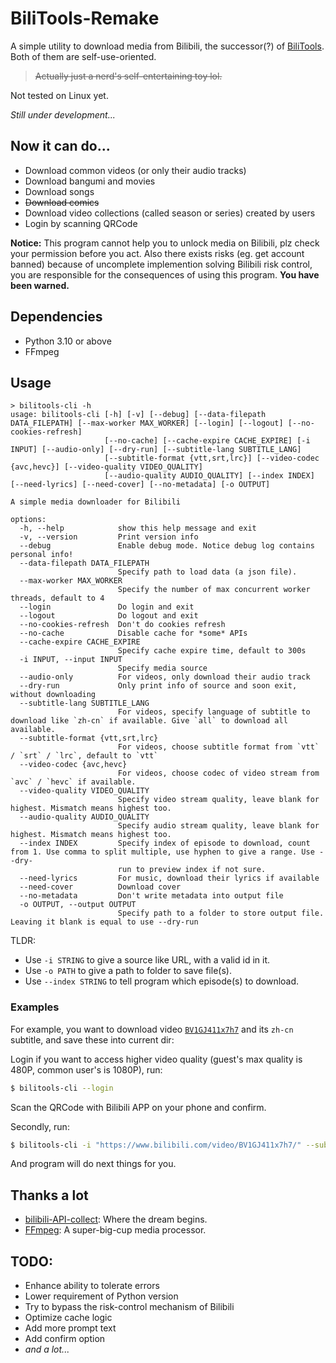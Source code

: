 # BiliTools-Remake

A simple utility to download media from Bilibili, the successor(?) of [BiliTools](https://github.com/NingmengLemon/BiliTools). Both of them are self-use-oriented.

> ~~Actually just a nerd's self-entertaining toy lol.~~

Not tested on Linux yet.

*Still under development...*

## Now it can do...

- Download common videos (or only their audio tracks)
- Download bangumi and movies
- Download songs
- ~~Download comics~~
- Download video collections (called season or series) created by users
- Login by scanning QRCode

**Notice:** This program cannot help you to unlock media on Bilibili, plz check your permission before you act. Also there exists risks (eg. get account banned) because of uncomplete implemention solving Bilibili risk control, you are responsible for the consequences of using this program. **You have been warned.**

## Dependencies

- Python 3.10 or above
- FFmpeg

## Usage

```
> bilitools-cli -h
usage: bilitools-cli [-h] [-v] [--debug] [--data-filepath DATA_FILEPATH] [--max-worker MAX_WORKER] [--login] [--logout] [--no-cookies-refresh]
                     [--no-cache] [--cache-expire CACHE_EXPIRE] [-i INPUT] [--audio-only] [--dry-run] [--subtitle-lang SUBTITLE_LANG]
                     [--subtitle-format {vtt,srt,lrc}] [--video-codec {avc,hevc}] [--video-quality VIDEO_QUALITY]
                     [--audio-quality AUDIO_QUALITY] [--index INDEX] [--need-lyrics] [--need-cover] [--no-metadata] [-o OUTPUT]

A simple media downloader for Bilibili

options:
  -h, --help            show this help message and exit
  -v, --version         Print version info
  --debug               Enable debug mode. Notice debug log contains personal info!
  --data-filepath DATA_FILEPATH
                        Specify path to load data (a json file).
  --max-worker MAX_WORKER
                        Specify the number of max concurrent worker threads, default to 4
  --login               Do login and exit
  --logout              Do logout and exit
  --no-cookies-refresh  Don't do cookies refresh
  --no-cache            Disable cache for *some* APIs
  --cache-expire CACHE_EXPIRE
                        Specify cache expire time, default to 300s
  -i INPUT, --input INPUT
                        Specify media source
  --audio-only          For videos, only download their audio track
  --dry-run             Only print info of source and soon exit, without downloading
  --subtitle-lang SUBTITLE_LANG
                        For videos, specify language of subtitle to download like `zh-cn` if available. Give `all` to download all available.    
  --subtitle-format {vtt,srt,lrc}
                        For videos, choose subtitle format from `vtt` / `srt` / `lrc`, default to `vtt`
  --video-codec {avc,hevc}
                        For videos, choose codec of video stream from `avc` / `hevc` if available.
  --video-quality VIDEO_QUALITY
                        Specify video stream quality, leave blank for highest. Mismatch means highest too.
  --audio-quality AUDIO_QUALITY
                        Specify audio stream quality, leave blank for highest. Mismatch means highest too.
  --index INDEX         Specify index of episode to download, count from 1. Use comma to split multiple, use hyphen to give a range. Use --dry-  
                        run to preview index if not sure.
  --need-lyrics         For music, download their lyrics if available
  --need-cover          Download cover
  --no-metadata         Don't write metadata into output file
  -o OUTPUT, --output OUTPUT
                        Specify path to a folder to store output file. Leaving it blank is equal to use --dry-run
```

TLDR:
- Use `-i STRING` to give a source like URL, with a valid id in it.
- Use `-o PATH` to give a path to folder to save file(s).
- Use `--index STRING` to tell program which episode(s) to download.

### Examples

For example, you want to download video [`BV1GJ411x7h7`](https://www.bilibili.com/video/BV1GJ411x7h7/) and its `zh-cn` subtitle, and save these into current dir:

Login if you want to access higher video quality (guest's max quality is 480P, common user's is 1080P), run:

```bash
$ bilitools-cli --login
```

Scan the QRCode with Bilibili APP on your phone and confirm.

Secondly, run:

```bash
$ bilitools-cli -i "https://www.bilibili.com/video/BV1GJ411x7h7/" --subtitle-lang zh-cn -o ./
```

And program will do next things for you.

## Thanks a lot

- [bilibili-API-collect](https://github.com/SocialSisterYi/bilibili-API-collect): Where the dream begins.
- [FFmpeg](https://ffmpeg.org/): A super-big-cup media processor.

## TODO:

- Enhance ability to tolerate errors
- Lower requirement of Python version
- Try to bypass the risk-control mechanism of Bilibili
- Optimize cache logic
- Add more prompt text
- Add confirm option
- *and a lot...*
